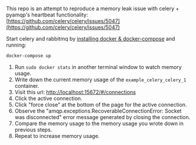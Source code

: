 This repo is an attempt to reproduce a memory leak issue with celery + pyamqp's heartbeat functionality: [https://github.com/celery/celery/issues/5047](https://github.com/celery/celery/issues/5047)

Start celery and rabbitmq by [installing docker & docker-compose](https://docs.docker.com/get-docker/) and running:
```sh
docker-compose up
```

1. Run `sudo docker stats` in another terminal window to watch memory usage.
1. Write down the current memory usage of the `example_celery_celery_1` container.
1. Visit this url: [http://localhost:15672/#/connections](http://localhost:15672/#/connections)
1. Click the active connection.
1. Click "force close" at the bottom of the page for the active connection.
1. Observe the "amqp.exceptions.RecoverableConnectionError: Socket was disconnected" error message generated by closing the connection.
1. Compare the memory usage to the memory usage you wrote down in previous steps.
1. Repeat to increase memory usage.

